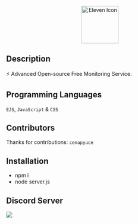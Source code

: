 <p align="center">
  <img width="100" src="https://github.com/elevenvac/elevenvac/blob/master/Eleven_icon_higer_black.png?raw=true" alt="Eleven Icon">
</p>

## Description
⚡ Advanced Open-source Free Monitoring Service.

## Programming Languages
`EJS`, `JavaScript` & `CSS`

## Contributors
Thanks for contributions: `cenapyuce`

## Installation
- npm i
- node server.js

## Discord Server
<a href="https://discord.gg/P578T3aYbj"><img src="http://invidget.switchblade.xyz/HWjPAAs9d3"/></a>
